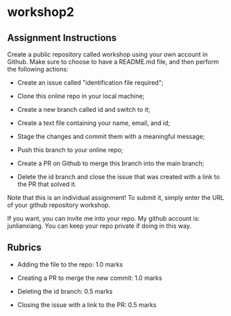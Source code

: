 # workshop2

## **Assignment Instructions**

Create a public repository called workshop using your own account in Github. Make sure to choose to have a README.md file, and then perform the following actions:

- Create an issue called "identification file required";

- Clone this online repo in your local machine;

- Create a new branch called id and switch to it;

- Create a text file containing your name, email, and id;

- Stage the changes and commit them with a meaningful message;

- Push this branch to your online repo;

- Create a PR on Github to merge this branch into the main branch;

- Delete the id branch and close the issue that was created with a link to the PR that solved it.



Note that this is an individual assignment! To submit it, simply enter the URL of your github repository workshop.



If you want, you can invite me into your repo. My github account is: junlianxiang. You can keep your repo private if doing in this way.



## **Rubrics**

- Adding the file to the repo: 1.0 marks

- Creating a PR to merge the new commit: 1.0 marks

- Deleting the id branch: 0.5 marks

- Closing the issue with a link to the PR: 0.5 marks
